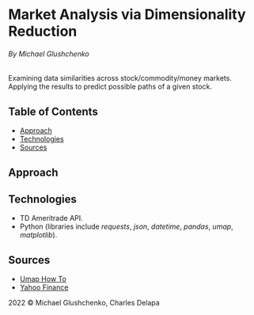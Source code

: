 # Market Analysis via Dimensionality Reduction
###### By Michael Glushchenko

Examining data similarities across stock/commodity/money markets. Applying the results to predict possible paths of a given stock.

## Table of Contents
* [Approach](https://github.com/mglush/market-analysis/blob/main/README.md#approaches)
* [Technologies](https://github.com/mglush/market-analysis/blob/main/README.md#technologies)
* [Sources](https://github.com/mglush/market-analysis/blob/main/README.md#sources)

## Approach

## Technologies
* TD Ameritrade API.
* Python (libraries include *requests*, *json*, *datetime*, *pandas*, *umap*, *matplotlib*).

## Sources
* [Umap How To](https://umap-learn.readthedocs.io/en/latest/index.html)
* [Yahoo Finance](https://levelup.gitconnected.com/how-to-get-all-stock-symbols-a73925c16a1b)

2022 &copy; Michael Glushchenko, Charles Delapa
